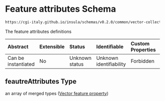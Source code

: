 # Feature attributes Schema

```txt
https://cgi-italy.github.io/insula/schemas/v0.2.0/common/vector-collection.schema.json#/properties/feautreAttributes
```

The feature attributes definitions

| Abstract            | Extensible | Status         | Identifiable            | Custom Properties | Additional Properties | Access Restrictions | Defined In                                                                                             |
| :------------------ | :--------- | :------------- | :---------------------- | :---------------- | :-------------------- | :------------------ | :----------------------------------------------------------------------------------------------------- |
| Can be instantiated | No         | Unknown status | Unknown identifiability | Forbidden         | Allowed               | none                | [vector-collection.schema.json\*](schemas/common/vector-collection.schema.json) |

## feautreAttributes Type

an array of merged types ([Vector feature property](vector-feature-property.md))
